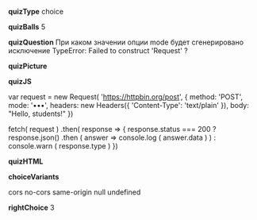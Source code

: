 ____quizType____
choice

____quizBalls____
5

____quizQuestion____
При каком значении опции mode будет сгенерировано исключение TypeError: Failed to construct 'Request' ?

____quizPicture____


____quizJS____

var request = new Request( 'https://httpbin.org/post', {
    method: 'POST',
    mode: '•••',
    headers: new Headers({
        'Content-Type': 'text/plain'
    }),
    body: "Hello, students!"
})

fetch( request )
    .then( response => {
		    response.status === 200 ?
            response.json()
		            .then ( answer => console.log ( answer.data ) ) :
            console.warn ( response.type )
    })

____quizHTML____


____choiceVariants____

cors
no-cors
same-origin
null
undefined

____rightChoice____
3
